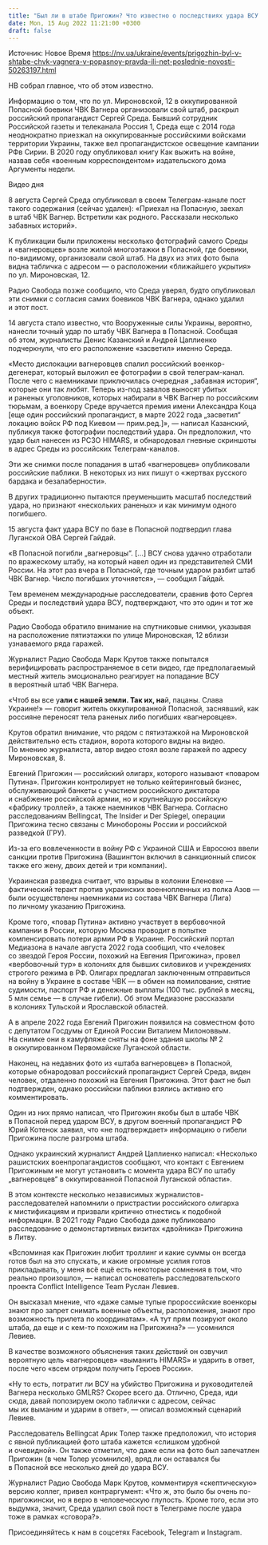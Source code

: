 ```yaml
---
title: "Был ли в штабе Пригожин? Что известно о последствиях удара ВСУ по базе ЧВК Вагнера в Попасной, локацию которой «слил» пропагандист РФ"
date: Mon, 15 Aug 2022 11:21:00 +0300
draft: false
---
```

Источник: Новое Время https://nv.ua/ukraine/events/prigozhin-byl-v-shtabe-chvk-vagnera-v-popasnoy-pravda-ili-net-poslednie-novosti-50263197.html


НВ собрал главное, что об этом известно.

Информацию о том, что по ул. Мироновской, 12 в оккупированной Попасной боевики ЧВК Вагнера организовали свой штаб, раскрыл российский пропагандист Сергей Среда. Бывший сотрудник Российской газеты и телеканала Россия 1, Среда еще с 2014 года неоднократно приезжал на оккупированные российскими войсками территории Украины, также вел пропагандистское освещение кампании РФв Сирии. В 2020 году опубликовал книгу Как выжить на войне, назвав себя «военным корреспондентом» издательского дома Аргументы недели.

 Видео дня   

8 августа Сергей Среда опубликовал в своем Телеграм-канале пост такого содержания (сейчас удален): «Приехал на Попасную, заехал в штаб ЧВК Вагнер. Встретили как родного. Рассказали несколько забавных историй».

К публикации были приложены несколько фотографий самого Среды и «вагнеровцев» возле жилой многоэтажки в Попасной, где боевики, по-видимому, организовали свой штаб. На двух из этих фото была видна табличка с адресом — о расположении «ближайшего укрытия» по ул. Мироновская, 12.

Радио Свобода позже сообщило, что Среда уверял, будто опубликовал эти снимки с согласия самих боевиков ЧВК Вагнера, однако удалил и этот пост.

14 августа стало известно, что Вооруженные силы Украины, вероятно, нанесли точный удар по штабу ЧВК Вагнера в Попасной. Сообщая об этом, журналисты Денис Казанский и Андрей Цаплиенко подчеркнули, что его расположение «засветил» именно Середа.

«Место дислокации вагнеровцев спалил российский военкор-дегенерат, который выложил ее фотографии в свой телеграм-канал. После чего с наемниками приключилась очередная „забавная история“, которые они так любят. Теперь из-под завалов выносят убитых и раненых уголовников, которых набирали в ЧВК Вагнер по российским тюрьмам, а военкору Среде вручается премия имени Александра Коца [еще один российский пропагандист, в марте 2022 года „засветил“ локацию войск РФ под Киевом — прим.ред.]», — написал Казанский, публикуя также фотографии последствий удара. Он предположил, что удар был нанесен из РСЗО HIMARS, и обнародовал гневные скриншоты в адрес Среды из российских Телеграм-каналов.

Эти же снимки после попадания в штаб «вагнеровцев» опубликовали российские паблики. В некоторых из них пишут о «жертвах русского бардака и безалаберности».

В других традиционно пытаются преуменьшить масштаб последствий удара, но признают «нескольких раненых» и как минимум одного погибшего.

15 августа факт удара ВСУ по базе в Попасной подтвердил глава Луганской ОВА Сергей Гайдай.

«В Попасной погибли „вагнеровцы“. […] ВСУ снова удачно отработали по вражескому штабу, на который навел один из представителей СМИ России. На этот раз вчера в Попасной, где точным ударом разбит штаб ЧВК Вагнер. Число погибших уточняется», — сообщил Гайдай.

Тем временем международные расследователи, сравнив фото Сергея Среды и последствий удара ВСУ, подтверждают, что это один и тот же объект.

Радио Свобода обратило внимание на спутниковые снимки, указывая на расположение пятиэтажки по улице Мироновская, 12 вблизи узнаваемого ряда гаражей.

Журналист Радио Свобода Марк Крутов также попытался верифицировать распространяемое в сети видео, где предполагаемый местный житель эмоционально реагирует на попадание ВСУ в вероятный штаб ЧВК Вагнера.

«Чтоб вы все у**али с нашей земли. Так их, на**й, пацаны. Слава Украине!» — говорит житель оккупированной Попасной, заснявший, как россияне переносят тела раненых либо погибших «вагнеровцев».

Крутов обратил внимание, что рядом с пятиэтажкой на Мироновской действительно есть стадион, ворота которого видны на видео. По мнению журналиста, автор видео стоял возле гаражей по адресу Мироновская, 8.

Евгений Пригожин — российский олигарх, которого называют «поваром Путина». Пригожин контролирует не только кейтеринговый бизнес, обслуживающий банкеты с участием российского диктатора и снабжение российской армии, но и крупнейшую российскую «фабрику троллей», а также наемников ЧВК Вагнера. Согласно расследованиям Bellingcat, The Insider и Der Spiegel, операции Пригожина тесно связаны с Минобороны России и российской разведкой (ГРУ).

Из-за его вовлеченности в войну РФ с Украиной США и Евросоюз ввели санкции против Пригожина (Вашингтон включил в санкционный список также его жену, двоих детей и три компании).

Украинская разведка считает, что взрывы в колонии Еленовке — фактический теракт против украинских военнопленных из полка Азов — были осуществлены наемниками из состава ЧВК Вагнера (Лига) по личному указанию Пригожина.

Кроме того, «повар Путина» активно участвует в вербовочной кампании в России, которую Москва проводит в попытке компенсировать потери армии РФ в Украине. Российский портал Медиазона в начале августа 2022 года сообщил, что «человек со звездой Героя России, похожий на Евгения Пригожина», провел «вербовочный тур» в колониях для бывших силовиков и учреждениях строгого режима в РФ. Олигарх предлагал заключенным отправиться на войну в Украине в составе ЧВК — в обмен на помилование, снятие судимости, паспорт РФ и денежные выплаты (100 тыс. рублей в месяц, 5 млн семье — в случае гибели). Об этом Медиазоне рассказали в колониях Тульской и Ярославской областей.

А в апреле 2022 года Евгений Пригожин появился на совместном фото с депутатом Госдумы от Единой России Виталием Милоноввым. На снимке они в камуфляже сняты на фоне здания школы № 2 в оккупированном Первомайске Луганской области.

Наконец, на недавних фото из «штаба вагнеровцев» в Попасной, которые обнародовал российский пропагандист Сергей Среда, виден человек, отдаленно похожий на Евгения Пригожина. Этот факт не был подтвержден, однако российски паблики взялись активно его комментировать.

Один из них прямо написал, что Пригожин якобы был в штабе ЧВК в Попасной перед ударом ВСУ, в другом военный пропагандист РФ Юрий Котенок заявил, что «не подтверждает» информацию о гибели Пригожина после разгрома штаба.

Однако украинский журналист Андрей Цаплиенко написал: «Несколько рашистских военпропагандистов сообщают, что контакт с Евгением Пригожиным не могут установить с момента удара ВСУ по штабу „вагнеровцев“ в оккупированной Попасной Луганской области».

В этом контексте несколько независимых журналистов-расследователей напомнили о пристрастии российского олигарха к мистификациям и призвали критично отнестись к подобной информации. В 2021 году Радио Свобода даже публиковало расследование о демонстартивных визитах «двойника» Пригожина в Литву.

«Вспоминая как Пригожин любит троллинг и какие суммы он всегда готов был на это спускать, и какие огромные усилия готов прикладывать, у меня всё ещё есть некоторые сомнения в том, что реально произошло», — написал основатель расследовательского проекта Conflict Intelligence Team Руслан Левиев.

Он высказал мнение, что «даже самые тупые пророссийские военкоры знают про запрет снимать военные объекты, расположения, знают про возможность прилета по координатам». «А тут прям позируют около штаба, да еще и с кем-то похожим на Пригожина?» — усомнился Левиев.

В качестве возможного объяснения таких действий он озвучил вероятную цель «вагнеровцев» «выманить HIMARS» и ударить в ответ, после чего «всем отрядом получить Героев России».

«Ну то есть, потратит ли ВСУ на убийство Пригожина и руководителей Вагнера несколько GMLRS? Скорее всего да. Отлично, Среда, иди сюда, давай попозируем около таблички с адресом, сейчас мы их выманим и ударим в ответ», — описал возможный сценарий Левиев.

Расследователь Bellingcat Арик Толер также предположил, что история с явной публикацией фото штаба кажется «слишком удобной и очевидной». Он также отметил, что даже если на фото был запечатлен Пригожин (в чем Толер усомнился), вряд ли он оставался бы в Попасной все несколько дней до удара ВСУ.

Журналист Радио Свобода Марк Крутов, комментируя «скептическую» версию коллег, привел контраргумент: «Что ж, это было бы очень по-пригожински, но я верю в человеческую глупость. Кроме того, если это выдумка, значит, Среда удалил свой пост в Телеграме после удара тоже в рамках «сговора?».

Присоединяйтесь к нам в соцсетях Facebook, Telegram и Instagram.
